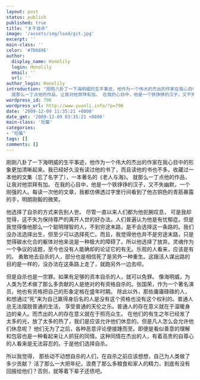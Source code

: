 ```yaml
---
layout: post
status: publish
published: true
title: "关于自杀"
image: '/assets/img/load/git.jpg'
excerpt: ''
main-class: ''
color: '#7D669E'
author:
  display_name: Honolily
  login: Honolily
  email: ''
  url: ''
author_login: Honolily
introduction: "刚刚八卦了一下海明威的生平事迹，他作为一个伟大的杰出的作家在我心目中的形象更加清晰起来。我已经好久没有读过他的书了，而且读他的书也不多。收藏过一本他的文集（忘了名字了），一本著名的《老人与海》。
  就那么一丁点他的作品，让我对他崇拜有加。 在我的心目中，他是一个铁铮铮的汉子，又不失幽默，一个刚强的人。每读一次他的文章，我都仿佛透过字里行间看到了他古铜色的青筋暴露的手，明朗刚毅的微笑。"
wordpress_id: 796
wordpress_url: http://www.yuanli.info/?p=796
date: '2009-12-09 11:35:21 +0800'
date_gmt: '2009-12-09 03:35:21 +0800'
main-class: '短篇'
categories:
- "短篇"
tags: []
comments: []
---
```

刚刚八卦了一下海明威的生平事迹，他作为一个伟大的杰出的作家在我心目中的形象更加清晰起来。我已经好久没有读过他的书了，而且读他的书也不多。收藏过一本他的文集（忘了名字了），一本著名的《老人与海》。 就那么一丁点他的作品，让我对他崇拜有加。 在我的心目中，他是一个铁铮铮的汉子，又不失幽默，一个刚强的人。每读一次他的文章，我都仿佛透过字里行间看到了他古铜色的青筋暴露的手，明朗刚毅的微笑。

他选择了自杀的方式来告别人世。 尽管一直以来人们都为他扼腕叹息， 可是我却觉得，这不失为保持尊严的离开人世的好办法。人们普遍认为他是有忧郁症。但是我觉得像他那么一个聪明理智的人，不到穷途末路，是不会选择这一条路的。我们没办法选择出生，但至少可以选择死亡。而且，我觉得他也并不是穷途末路，只是觉得碳水化合的躯体对他来说是一种极大的障碍了。所以他选择了放弃。灵魂作为一个争议的话题，至今也没有人能确却的论证它的有无。乐观的人看来，应该是有的。 勇敢地去自杀的人，部分也是相信死了是另外一种重生。这跟活人谋出路的目的是一样的，没办法在这条路上走了，就跑另外一边去呗。&nbsp;

但是自杀也是一宗罪。如果有足够的资本自杀的人，就可以免罪。 像海明威，为人类为艺术做了那么多贡献的人是绝对的有资格自杀的。张国荣，作为一个著名演员，他也有资格把自己的形象定格在盛年时期。&nbsp;除此以外，那些庸庸碌碌的人，和想通过&ldquo;死&rdquo;来为自己赢得身后名的人是没有这个资格也没有这个权利的。普通人总无法摆脱普通的生活， 享受普通的天伦之乐。普通人的存在意义就在于温暖身边的亲人。而杰出的人的存在意义就在于照亮众生。 在他们的有生之年已经发了太多的光，放了太多的热了，我们是应该允许他们休息的。但是凡人怎么会允许他们休息呢？ 他们无为了之后，各种恶意评论便接踵而至。即便是看似善意的理解和包容也是一种看起来让人抓狂的同情。这种同情在杰出的人，有着高贵的自尊心的人看来是无法容忍的。于是他们选择自杀。

所以我觉得， 那些动不动想自杀的人们，在自杀之前应该想想，自己为人类做了多少贡献？ 活了那么一大把年纪，浪费了那么多粮食和家人的精力，到底有没有回报给他们？否则，就等着下辈子还债吧。

